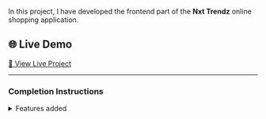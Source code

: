 In this project, I have developed the frontend part of the **Nxt Trendz** online shopping application. 

## 🌐 Live Demo

[🔗 View Live Project](https://nxt-trendz-git-main-jaswanthi-s-projects.vercel.app)

---


### Completion Instructions

<details>
<summary>Features added</summary>
<br/>

The app must have the following functionalities

  - Feature 1
    - **User Authentication**
       - A login page authenticates users using a username and password. After a successful login, the user is redirected to the product 
         listing page. Unauthorized users trying to access protected routes (like /cart) are redirected back to /login

  - Feature 2
     - **Products Page**: Displayed a list of products with details such as name, price, rating, and image. The list is dynamically 
       generated using React components and data fetched or provided through mock APIs.
    - **Search Functionality**: A real-time search bar allows users to search for products by name. As the user types, the product list updates 
      instantly to match the search keyword.
    - **Sort Feature**: Users can sort the products by price in ascending or descending order. This is controlled through a dropdown menu that 
      updates the product list immediately.
   - **Filter Options**: Users can filter products based on categories like "Clothing", "Electronics", "Appliances", "Grocery", "Toys" and also 
      by ratings

  - Feature 3
   - **Cart Management**:
   - Increasing or decreasing the quantity of items
   - Removing items from the cart
   - Viewing the total price and item count
   - Cart data remains consistent until the user logs out or clears it

  
</details>



